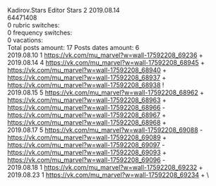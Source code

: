 Kadirov.Stars	Editor Stars 2 2019.08.14\
64471408\
0 rubric switches:\
0 frequency switches:\
0 vacations:\
Total posts amount: 17	Posts dates amount: 6\
2019.08.10 1 https://vk.com/mu_marvel?w=wall-17592208_69236 + \
2019.08.14 4 https://vk.com/mu_marvel?w=wall-17592208_68945 + https://vk.com/mu_marvel?w=wall-17592208_68940 + https://vk.com/mu_marvel?w=wall-17592208_68937 + https://vk.com/mu_marvel?w=wall-17592208_68938 ! \
2019.08.15 5 https://vk.com/mu_marvel?w=wall-17592208_68962 + https://vk.com/mu_marvel?w=wall-17592208_68963 + https://vk.com/mu_marvel?w=wall-17592208_68966 - https://vk.com/mu_marvel?w=wall-17592208_68967 + https://vk.com/mu_marvel?w=wall-17592208_68968 + \
2019.08.17 5 https://vk.com/mu_marvel?w=wall-17592208_69088 - https://vk.com/mu_marvel?w=wall-17592208_69089 + https://vk.com/mu_marvel?w=wall-17592208_69097 - https://vk.com/mu_marvel?w=wall-17592208_69093 + https://vk.com/mu_marvel?w=wall-17592208_69096 - \
2019.08.18 1 https://vk.com/mu_marvel?w=wall-17592208_69232 + \
2019.08.23 1 https://vk.com/mu_marvel?w=wall-17592208_69234 + \
